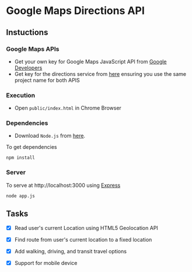 #  Google Maps Directions API

## Instuctions


### Google Maps APIs

- Get your own key for Google Maps JavaScript API from [Google Developers](https://developers.google.com/maps/documentation/javascript/)
- Get key for the directions service from [here](https://developers.google.com/maps/documentation/directions/) ensuring you use the same project name for both APIS


### Execution

- Open `public/index.html` in Chrome Browser

### Dependencies

- Download `Node.js` from [here](https://nodejs.org/en/).

To get dependencies

`npm install`

### Server

To serve at http://localhost:3000 using [Express](https://http://expressjs.com/)

`node app.js`

## Tasks

- [x] Read user's current Location using HTML5 Geolocation API
- [x] Find route from user's current location to a fixed location
- [x] Add walking, driving, and transit travel options
- [x] Support for mobile device


